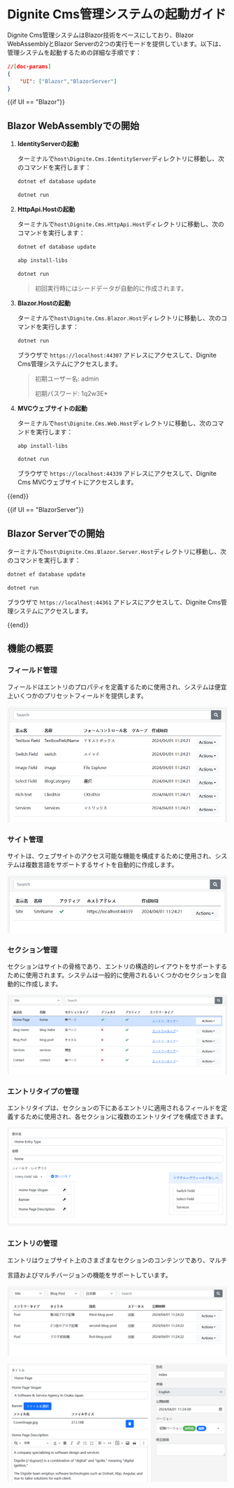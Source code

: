 # Dignite Cms管理システムの起動ガイド

Dignite Cms管理システムはBlazor技術をベースにしており、Blazor WebAssemblyとBlazor Serverの2つの実行モードを提供しています。以下は、管理システムを起動するための詳細な手順です：

````json
//[doc-params]
{
    "UI": ["Blazor","BlazorServer"]
}
````

{{if UI == "Blazor"}}

## Blazor WebAssemblyでの開始

1. **IdentityServerの起動**

    ターミナルで`host\Dignite.Cms.IdentityServer`ディレクトリに移動し、次のコマンドを実行します：

    ```bash
    dotnet ef database update
    ```

    ```bash
    dotnet run
    ```

2. **HttpApi.Hostの起動**

    ターミナルで`host\Dignite.Cms.HttpApi.Host`ディレクトリに移動し、次のコマンドを実行します：

    ```bash
    dotnet ef database update
    ```

    ```bash
    abp install-libs
    ```

    ```bash
    dotnet run
    ```

    > 初回実行時にはシードデータが自動的に作成されます。

3. **Blazor.Hostの起動**

    ターミナルで`host\Dignite.Cms.Blazor.Host`ディレクトリに移動し、次のコマンドを実行します：

    ```bash
    dotnet run
    ````

    ブラウザで `https://localhost:44307` アドレスにアクセスして、Dignite Cms管理システムにアクセスします。

    > 初期ユーザー名: admin
    >
    > 初期パスワード: 1q2w3E*

4. **MVCウェブサイトの起動**

    ターミナルで`host\Dignite.Cms.Web.Host`ディレクトリに移動し、次のコマンドを実行します：

    ```bash
    abp install-libs
    ```

    ```bash
    dotnet run
    ```

    ブラウザで `https://localhost:44339` アドレスにアクセスして、Dignite Cms MVCウェブサイトにアクセスします。

{{end}}

{{if UI == "BlazorServer"}}

## Blazor Serverでの開始

ターミナルで`host\Dignite.Cms.Blazor.Server.Host`ディレクトリに移動し、次のコマンドを実行します：

```bash
dotnet ef database update
```

```bash
dotnet run
```

ブラウザで `https://localhost:44361` アドレスにアクセスして、Dignite Cms管理システムにアクセスします。

{{end}}

## 機能の概要

### フィールド管理

フィールドはエントリのプロパティを定義するために使用され、システムは便宜上いくつかのプリセットフィールドを提供します。

![フィールド管理 スクリーンショット](images/fields.png)

### サイト管理

サイトは、ウェブサイトのアクセス可能な機能を構成するために使用され、システムは複数言語をサポートするサイトを自動的に作成します。

![サイト管理 スクリーンショット](images/sites.png)

### セクション管理

セクションはサイトの骨格であり、エントリの構造的レイアウトをサポートするために使用されます。システムは一般的に使用されるいくつかのセクションを自動的に作成します。

![セクション管理 スクリーンショット](images/sections.png)

### エントリタイプの管理

エントリタイプは、セクションの下にあるエントリに適用されるフィールドを定義するために使用され、各セクションに複数のエントリタイプを構成できます。

![エントリタイプの構成 スクリーンショット](images/entry-type-edit.png)

### エントリの管理

エントリはウェブサイト上のさまざまなセクションのコンテンツであり、マルチ

言語およびマルチバージョンの機能をサポートしています。

![エントリリスト スクリーンショット](images/entry-list.png)

![エントリ編集ページ スクリーンショット](images/entry-edit.png)
